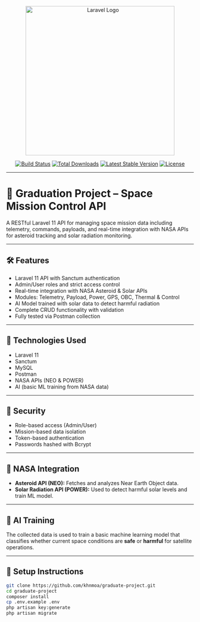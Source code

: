 <p align="center">
  <a href="https://laravel.com" target="_blank">
    <img src="https://raw.githubusercontent.com/laravel/art/master/logo-lockup/5%20SVG/2%20CMYK/1%20Full%20Color/laravel-logolockup-cmyk-red.svg" width="400" alt="Laravel Logo">
  </a>
</p>

<p align="center">
  <a href="https://github.com/laravel/framework/actions"><img src="https://github.com/laravel/framework/workflows/tests/badge.svg" alt="Build Status"></a>
  <a href="https://packagist.org/packages/laravel/framework"><img src="https://img.shields.io/packagist/dt/laravel/framework" alt="Total Downloads"></a>
  <a href="https://packagist.org/packages/laravel/framework"><img src="https://img.shields.io/packagist/v/laravel/framework" alt="Latest Stable Version"></a>
  <a href="https://packagist.org/packages/laravel/framework"><img src="https://img.shields.io/packagist/l/laravel/framework" alt="License"></a>
</p>

---

# 🚀 Graduation Project – Space Mission Control API

A RESTful Laravel 11 API for managing space mission data including telemetry, commands, payloads, and real-time integration with NASA APIs for asteroid tracking and solar radiation monitoring.

---

## 🛠 Features

- Laravel 11 API with Sanctum authentication  
- Admin/User roles and strict access control  
- Real-time integration with NASA Asteroid & Solar APIs  
- Modules: Telemetry, Payload, Power, GPS, OBC, Thermal & Control  
- AI Model trained with solar data to detect harmful radiation  
- Complete CRUD functionality with validation  
- Fully tested via Postman collection  

---

## 🧪 Technologies Used

- Laravel 11  
- Sanctum  
- MySQL  
- Postman  
- NASA APIs (NEO & POWER)  
- AI (basic ML training from NASA data)  

---

## 🔐 Security

- Role-based access (Admin/User)  
- Mission-based data isolation  
- Token-based authentication  
- Passwords hashed with Bcrypt  

---

## 📡 NASA Integration

- **Asteroid API (NEO):** Fetches and analyzes Near Earth Object data.  
- **Solar Radiation API (POWER):** Used to detect harmful solar levels and train ML model.  

---

## 🧠 AI Training

The collected data is used to train a basic machine learning model that classifies whether current space conditions are **safe** or **harmful** for satellite operations.

---

## 📂 Setup Instructions

```bash
git clone https://github.com/khnmoa/graduate-project.git
cd graduate-project
composer install
cp .env.example .env
php artisan key:generate
php artisan migrate
